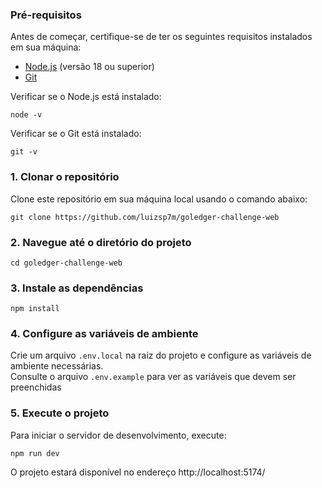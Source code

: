 ### Pré-requisitos

Antes de começar, certifique-se de ter os seguintes requisitos instalados em sua máquina:

- [Node.js](https://nodejs.org/) (versão 18 ou superior)
- [Git](https://git-scm.com/)

Verificar se o Node.js está instalado:

```
node -v
```

Verificar se o Git está instalado:

```
git -v
```

### 1. Clonar o repositório

Clone este repositório em sua máquina local usando o comando abaixo:

```
git clone https://github.com/luizsp7m/goledger-challenge-web
```

### 2. Navegue até o diretório do projeto

```
cd goledger-challenge-web
```

### 3. Instale as dependências

```
npm install
```

### 4. Configure as variáveis de ambiente

Crie um arquivo `.env.local` na raiz do projeto e configure as variáveis de ambiente necessárias. <br />
Consulte o arquivo `.env.example` para ver as variáveis que devem ser preenchidas

### 5. Execute o projeto

Para iniciar o servidor de desenvolvimento, execute:

``` 
npm run dev
```

O projeto estará disponível no endereço http://localhost:5174/
